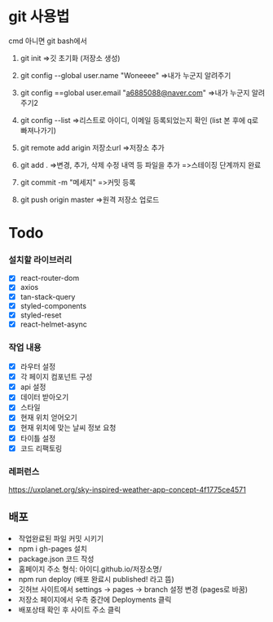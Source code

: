 # git 사용법

cmd 아니면 git bash에서

1. git init
   =>깃 초기화 (저장소 생성)

2. git config --global user.name "Woneeee"
   =>내가 누군지 알려주기

3. git config ==global user.email "a6885088@naver.com"
   =>내가 누군지 알려주기2

4. git config --list
   =>리스트로 아이디, 이메일 등록되었는지 확인 (list 본 후에 q로 빠져나가기)

5. git remote add arigin 저장소url
   =>저장소 추가

6. git add .
   =>변경, 추가, 삭제 수정 내역 등 파일을 추가
   =>스테이징 단계까지 완료

7. git commit -m "메세지"
   =>커밋 등록

8. git push origin master
   =>원격 저장소 업로드

<!-- --------------------------------------------------------->

# Todo

### 설치할 라이브러리

- [x] react-router-dom
- [x] axios
- [x] tan-stack-query
- [x] styled-components
- [x] styled-reset
- [x] react-helmet-async

### 작업 내용

- [x] 라우터 설정
- [x] 각 페이지 컴포넌트 구성
- [x] api 설정
- [x] 데이터 받아오기
- [x] 스타일
- [x] 현재 위치 얻어오기
- [x] 현재 위치에 맞는 날씨 정보 요청
- [x] 타이틀 설정
- [x] 코드 리팩토링

### 레퍼런스

https://uxplanet.org/sky-inspired-weather-app-concept-4f1775ce4571

## 배포

<li> 작업완료된 파일 커밋 시키기
<li> npm i gh-pages 설치
<li> package.json 코드 작성
<li> 홈페이지 주소 형식: 아이디.github.io/저장소명/
<li> npm run deploy (배포 완료시 published! 라고 뜸)
<li> 깃허브 사이트에서 settings -> pages -> branch 설정 변경 (pages로 바꿈)
<li> 저장소 페이지에서 우측 중간에 Deployments 클릭
<li> 배포상태 확인 후 사이트 주소 클릭
